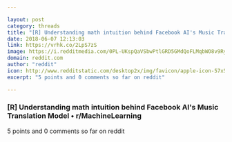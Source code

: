 ```yaml
---

layout: post
category: threads
title: "[R] Understanding math intuition behind Facebook AI's Music Translation Model"
date: 2018-06-07 12:13:03
link: https://vrhk.co/2LpS7zS
image: https://i.redditmedia.com/0PL-UKspQaVSbwPtlGRD5GMdQoFLMqbWO8v9RyishZ4.jpg?w=320&s=2a169abb65a589dc25c725d4e3f4aa43
domain: reddit.com
author: "reddit"
icon: http://www.redditstatic.com/desktop2x/img/favicon/apple-icon-57x57.png
excerpt: "5 points and 0 comments so far on reddit"

---
```


### [R] Understanding math intuition behind Facebook AI's Music Translation Model • r/MachineLearning

5 points and 0 comments so far on reddit